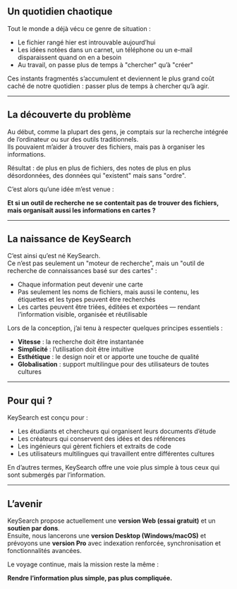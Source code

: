 ## Un quotidien chaotique

Tout le monde a déjà vécu ce genre de situation :
- Le fichier rangé hier est introuvable aujourd’hui  
- Les idées notées dans un carnet, un téléphone ou un e-mail disparaissent quand on en a besoin  
- Au travail, on passe plus de temps à "chercher" qu’à "créer"  

Ces instants fragmentés s’accumulent et deviennent le plus grand coût caché de notre quotidien : passer plus de temps à chercher qu’à agir.

---

## La découverte du problème

Au début, comme la plupart des gens, je comptais sur la recherche intégrée de l’ordinateur ou sur des outils traditionnels.  
Ils pouvaient m’aider à trouver des fichiers, mais pas à organiser les informations.  

Résultat : de plus en plus de fichiers, des notes de plus en plus désordonnées, des données qui "existent" mais sans "ordre".  

C’est alors qu’une idée m’est venue :

**Et si un outil de recherche ne se contentait pas de trouver des fichiers, mais organisait aussi les informations en cartes ?**

---

## La naissance de KeySearch

C’est ainsi qu’est né KeySearch.  
Ce n’est pas seulement un "moteur de recherche", mais un "outil de recherche de connaissances basé sur des cartes" :

- Chaque information peut devenir une carte  
- Pas seulement les noms de fichiers, mais aussi le contenu, les étiquettes et les types peuvent être recherchés  
- Les cartes peuvent être triées, éditées et exportées — rendant l’information visible, organisée et réutilisable  

Lors de la conception, j’ai tenu à respecter quelques principes essentiels :
- **Vitesse** : la recherche doit être instantanée  
- **Simplicité** : l’utilisation doit être intuitive  
- **Esthétique** : le design noir et or apporte une touche de qualité  
- **Globalisation** : support multilingue pour des utilisateurs de toutes cultures  

---

## Pour qui ?

KeySearch est conçu pour :
- Les étudiants et chercheurs qui organisent leurs documents d’étude  
- Les créateurs qui conservent des idées et des références  
- Les ingénieurs qui gèrent fichiers et extraits de code  
- Les utilisateurs multilingues qui travaillent entre différentes cultures  

En d’autres termes, KeySearch offre une voie plus simple à tous ceux qui sont submergés par l’information.

---

## L’avenir

KeySearch propose actuellement une **version Web (essai gratuit)** et un **soutien par dons**.  
Ensuite, nous lancerons une **version Desktop (Windows/macOS)** et prévoyons une **version Pro** avec indexation renforcée, synchronisation et fonctionnalités avancées.  

Le voyage continue, mais la mission reste la même :

**Rendre l’information plus simple, pas plus compliquée.**